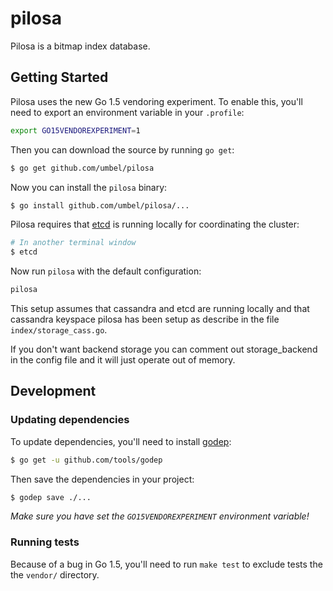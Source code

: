 # pilosa

Pilosa is a bitmap index database.


## Getting Started

Pilosa uses the new Go 1.5 vendoring experiment. To enable this, you'll need
to export an environment variable in your `.profile`:

```sh
export GO15VENDOREXPERIMENT=1
```

Then you can download the source by running `go get`:

```sh
$ go get github.com/umbel/pilosa
```

Now you can install the `pilosa` binary:

```sh
$ go install github.com/umbel/pilosa/...
```

Pilosa requires that [etcd][] is running locally for coordinating the cluster:

```sh
# In another terminal window
$ etcd
```

Now run `pilosa` with the default configuration:

```sh
pilosa
```

This setup assumes that cassandra and etcd are running locally and that
cassandra keyspace pilosa has been setup as describe in the file
`index/storage_cass.go`.

If you don't want backend storage you can comment out storage_backend in the
config file and it will just operate out of memory.

[etcd]: https://github.com/coreos/etcd


## Development

### Updating dependencies

To update dependencies, you'll need to install [godep][]:

```sh
$ go get -u github.com/tools/godep
```

Then save the dependencies in your project:

```sh
$ godep save ./...
```

*Make sure you have set the `GO15VENDOREXPERIMENT` environment variable!*

[godep]: https://github.com/tools/godep


### Running tests

Because of a bug in Go 1.5, you'll need to run `make test` to exclude tests
the the `vendor/` directory.


